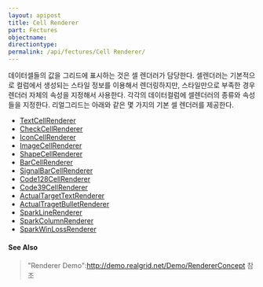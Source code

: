 ```yaml
---
layout: apipost
title: Cell Renderer
part: Fectures
objectname: 
directiontype: 
permalink: /api/fectures/Cell Renderer/
---
```



데이터셀들의 값을 그리드에 표시하는 것은 셀 렌더러가 담당한다. 셀렌더러는 기본적으로 컬럼에서 생성되는 스타일 정보를 이용해서 렌더링하지만, 스타일만으로 부족한 경우 렌더러 자체의 속성을 지정해서 사용한다. 각각의 데이터컬럼에 셀렌더러의 종류와 속성들을 지정한다. 리얼그리드는 아래와 같은 몇 가지의 기본 셀 렌더러를 제공한다.

* [TextCellRenderer](/api/fectures/)
* [CheckCellRenderer](/api/fectures/)
* [IconCellRenderer](/api/fectures/)
* [ImageCellRenderer](/api/fectures/)
* [ShapeCellRenderer](/api/fectures/)
* [BarCellRenderer](/api/fectures/)
* [SignalBarCellRenderer](/api/fectures/)
* [Code128CellRenderer](/api/fectures/)
* [Code39CellRenderer](/api/fectures/)
* [ActualTargetTextRenderer](/api/fectures/)
* [ActualTragetBulletRenderer](/api/fectures/)
* [SparkLineRenderer](/api/fectures/)
* [SparkColumnRenderer](/api/fectures/)
* [SparkWinLossRenderer](/api/fectures/)

#### See Also
> "Renderer Demo":http://demo.realgrid.net/Demo/RendererConcept 참조
